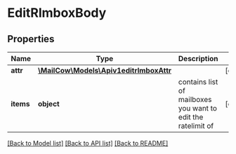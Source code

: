 # EditRlmboxBody

## Properties
Name | Type | Description | Notes
------------ | ------------- | ------------- | -------------
**attr** | [**\MailCow\Models\Apiv1editrlmboxAttr**](Apiv1editrlmboxAttr.md) |  | [optional] 
**items** | **object** | contains list of mailboxes you want to edit the ratelimit of | [optional] 

[[Back to Model list]](../../README.md#documentation-for-models) [[Back to API list]](../../README.md#documentation-for-api-endpoints) [[Back to README]](../../README.md)

